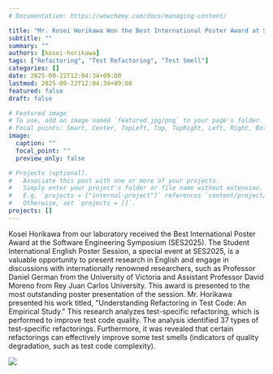 ```yaml
---
# Documentation: https://wowchemy.com/docs/managing-content/

title: "Mr. Kosei Horikawa Won the Best International Poster Award at Software Engineering Symposium (SES2025)"
subtitle: ""
summary: ""
authors: [kosei-horikawa]
tags: ["Refactoring", "Test Refactoring", "Test Smell"]
categories: []
date: 2025-09-22T12:04:34+09:00
lastmod: 2025-09-22T12:04:34+09:00
featured: false
draft: false

# Featured image
# To use, add an image named `featured.jpg/png` to your page's folder.
# Focal points: Smart, Center, TopLeft, Top, TopRight, Left, Right, BottomLeft, Bottom, BottomRight.
image:
  caption: ""
  focal_point: ""
  preview_only: false

# Projects (optional).
#   Associate this post with one or more of your projects.
#   Simply enter your project's folder or file name without extension.
#   E.g. `projects = ["internal-project"]` references `content/project/deep-learning/index.md`.
#   Otherwise, set `projects = []`.
projects: []
---
```

Kosei Horikawa from our laboratory received the Best International Poster Award at the Software Engineering Symposium (SES2025).
The Student International English Poster Session, a special event at SES2025, is a valuable opportunity to present research in English and engage in discussions with internationally renowned researchers, such as Professor Daniel German from the University of Victoria and Assistant Professor David Moreno from Rey Juan Carlos University. This award is presented to the most outstanding poster presentation of the session.
Mr. Horikawa presented his work titled, "Understanding Refactoring in Test Code: An Empirical Study." This research analyzes test-specific refactoring, which is performed to improve test code quality. The analysis identified 37 types of test-specific refactorings. Furthermore, it was revealed that certain refactorings can effectively improve some test smells (indicators of quality degradation, such as test code complexity).

![](image1.jpg)
